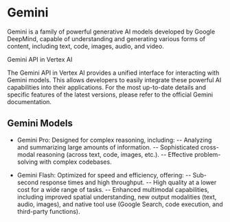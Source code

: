 

# Gemini

Gemini is a family of powerful generative AI models developed by Google DeepMind, capable of understanding and generating various forms of content, including text, code, images, audio, and video.

Gemini API in Vertex AI

The Gemini API in Vertex AI provides a unified interface for interacting with Gemini models. This allows developers to easily integrate these powerful AI capabilities into their applications. For the most up-to-date details and specific features of the latest versions, please refer to the official Gemini documentation.

## Gemini Models

- Gemini Pro: Designed for complex reasoning, including:
-- Analyzing and summarizing large amounts of information.
-- Sophisticated cross-modal reasoning (across text, code, images, etc.).
-- Effective problem-solving with complex codebases.

- Gemini Flash: Optimized for speed and efficiency, offering:
-- Sub-second response times and high throughput.
-- High quality at a lower cost for a wide range of tasks.
-- Enhanced multimodal capabilities, including improved spatial understanding, new output modalities (text, audio, images), and native tool use (Google Search, code execution, and third-party functions).
